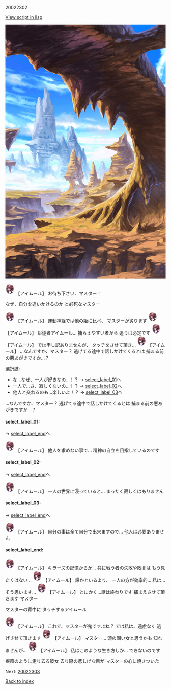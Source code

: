 20022302

[View script in lisp](../scripts/20022302.txt)

![wild.png](../images/backgrounds/wild.png)

<img src="../images/units/200221.png" alt="200221.png" height="34"/>
【アイムール】
お待ち下さい、マスター！

なぜ、自分を追いかけるのか
と必死なマスター

<img src="../images/units/200221.png" alt="200221.png" height="34"/>
【アイムール】
運動神経では他の姫に比べ、
マスターが劣ります

<img src="../images/units/200221.png" alt="200221.png" height="34"/>
【アイムール】
駆逐者アイムール…
捕らえやすい者から
追うは必定です

<img src="../images/units/200221.png" alt="200221.png" height="34"/>
【アイムール】
では申し訳ありませんが、
タッチをさせて頂き…

<img src="../images/units/200221.png" alt="200221.png" height="34"/>
【アイムール】
…なんですか、マスター？
逃げてる途中で話しかけてくるとは
捕まる前の悪あがきですか…？

選択肢:
- な…なぜ、一人が好きなの…！？ → [select_label_01](#select_label_01)へ
- 一人で…さ、寂しくないの…！？ → [select_label_02](#select_label_02)へ
- 他人と交わるのも…楽しいよ！？ → [select_label_03](#select_label_03)へ

…なんですか、マスター？
逃げてる途中で話しかけてくるとは
捕まる前の悪あがきですか…？

#### select_label_01:
 → [select_label_end](#select_label_end)へ

<img src="../images/units/200221.png" alt="200221.png" height="34"/>
【アイムール】
他人を求めない事で…
精神の自立を目指しているのです

#### select_label_02:
 → [select_label_end](#select_label_end)へ

<img src="../images/units/200221.png" alt="200221.png" height="34"/>
【アイムール】
一人の世界に浸っていると…
まったく寂しくはありません

#### select_label_03:
 → [select_label_end](#select_label_end)へ

<img src="../images/units/200221.png" alt="200221.png" height="34"/>
【アイムール】
自分の事は全て自分で出来ますので…
他人は必要ありません

#### select_label_end:

<img src="../images/units/200221.png" alt="200221.png" height="34"/>
【アイムール】
キラーズの記憶からか…
共に戦う者の失敗や敗北は
もう見たくはない…

<img src="../images/units/200221.png" alt="200221.png" height="34"/>
【アイムール】
誰かといるより、
一人の方が効率的…
私は…そう思います…

<img src="../images/units/200221.png" alt="200221.png" height="34"/>
【アイムール】
とにかく…話は終わりです
捕まえさせて頂きます
マスター

マスターの背中に
タッチするアイムール

<img src="../images/units/200221.png" alt="200221.png" height="34"/>
【アイムール】
これで、マスターが鬼ですよね？
では私は、遠慮なく
逃げさせて頂きます

<img src="../images/units/200221.png" alt="200221.png" height="34"/>
【アイムール】
マスター…
頭の固い女と思うかも
知れませんが…

<img src="../images/units/200221.png" alt="200221.png" height="34"/>
【アイムール】
私はこのような生き方しか…
できないのです

疾風のように走り去る彼女
去り際の悲しげな目が
マスターの心に焼きついた

Next: [20022303](20022303.md)

[Back to index](index.md)
